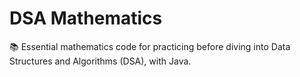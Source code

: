 # DSA Mathematics
 📚 Essential mathematics code for practicing before diving into Data Structures and Algorithms (DSA), with Java.
